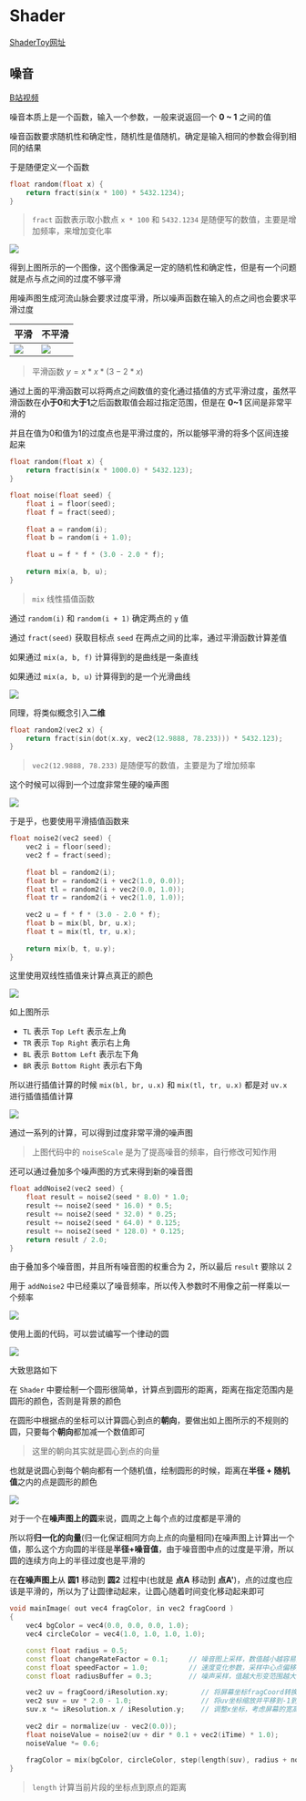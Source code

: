 # Shader

[ShaderToy网址](https://www.shadertoy.com/)

## 噪音

[B站视频](https://www.bilibili.com/video/BV1Lr421g7SB)

噪音本质上是一个函数，输入一个参数，一般来说返回一个 **0 ~ 1** 之间的值

噪音函数要求随机性和确定性，随机性是值随机，确定是输入相同的参数会得到相同的结果

于是随便定义一个函数

```cpp
float random(float x) {
    return fract(sin(x * 100) * 5432.1234);
}
```

> `fract` 函数表示取小数点
> `x * 100` 和 `5432.1234` 是随便写的数值，主要是增加频率，来增加变化率

![](Image/001.png)

得到上图所示的一个图像，这个图像满足一定的随机性和确定性，但是有一个问题就是点与点之间的过度不够平滑

用噪声图生成河流山脉会要求过度平滑，所以噪声函数在输入的点之间也会要求平滑过度

| 平滑 | 不平滑 |
| --- | --- |
| ![](Image/002.png) | ![](Image/003.png) |

> 平滑函数 $y = x*x*(3 - 2*x)$

通过上面的平滑函数可以将两点之间数值的变化通过插值的方式平滑过度，虽然平滑函数在**小于0**和**大于1**之后函数取值会超过指定范围，但是在 **0~1** 区间是非常平滑的

并且在值为0和值为1的过度点也是平滑过度的，所以能够平滑的将多个区间连接起来

```cpp
float random(float x) {
    return fract(sin(x * 1000.0) * 5432.123);
}

float noise(float seed) {
    float i = floor(seed);
    float f = fract(seed);
    
    float a = random(i);
    float b = random(i + 1.0);
    
    float u = f * f * (3.0 - 2.0 * f);
    
    return mix(a, b, u);
}
```

> `mix` 线性插值函数

通过 `random(i)` 和 `random(i + 1)` 确定两点的 `y` 值

通过 `fract(seed)`  获取目标点 `seed` 在两点之间的比率，通过平滑函数计算差值

如果通过 `mix(a, b, f)` 计算得到的是曲线是一条直线

如果通过 `mix(a, b, u)` 计算得到的是一个光滑曲线

![](Image/004.png)

同理，将类似概念引入**二维**

```cpp
float random2(vec2 x) {
    return fract(sin(dot(x.xy, vec2(12.9888, 78.233))) * 5432.123);
}
```

> `vec2(12.9888, 78.233)` 是随便写的数值，主要是为了增加频率

这个时候可以得到一个过度非常生硬的噪声图

![](Image/005.png)

于是乎，也要使用平滑插值函数来

```cpp
float noise2(vec2 seed) {
    vec2 i = floor(seed);
    vec2 f = fract(seed);
    
    float bl = random2(i);
    float br = random2(i + vec2(1.0, 0.0));
    float tl = random2(i + vec2(0.0, 1.0));
    float tr = random2(i + vec2(1.0, 1.0));
    
    vec2 u = f * f * (3.0 - 2.0 * f);
    float b = mix(bl, br, u.x);
    float t = mix(tl, tr, u.x);
    
    return mix(b, t, u.y);
}
```

这里使用双线性插值来计算点真正的颜色

![](Image/006.png)

如上图所示

- `TL` 表示 `Top Left` 表示左上角
- `TR` 表示 `Top Right` 表示右上角
- `BL` 表示 `Bottom Left` 表示左下角
- `BR` 表示 `Bottom Right` 表示右下角

所以进行插值计算的时候 `mix(bl, br, u.x)` 和 `mix(tl, tr, u.x)` 都是对 `uv.x` 进行插值插值计算

![](Image/007.png)

通过一系列的计算，可以得到过度非常平滑的噪声图

> 上图代码中的 `noiseScale` 是为了提高噪音的频率，自行修改可知作用

还可以通过叠加多个噪声图的方式来得到新的噪音图

```cpp
float addNoise2(vec2 seed) {
    float result = noise2(seed * 8.0) * 1.0;
    result += noise2(seed * 16.0) * 0.5;
    result += noise2(seed * 32.0) * 0.25;
    result += noise2(seed * 64.0) * 0.125;
    result += noise2(seed * 128.0) * 0.125;
    return result / 2.0;
}
```

由于叠加多个噪音图，并且所有噪音图的权重合为 2，所以最后 `result` 要除以 2

用于 `addNoise2` 中已经乘以了噪音频率，所以传入参数时不用像之前一样乘以一个频率

![](Image/008.png)

使用上面的代码，可以尝试编写一个律动的圆

![](Image/009.png)

大致思路如下

在 `Shader` 中要绘制一个圆形很简单，计算点到圆形的距离，距离在指定范围内是圆形的颜色，否则是背景的颜色

在圆形中根据点的坐标可以计算圆心到点的**朝向**，要做出如上图所示的不规则的圆，只要每个**朝向**都加减一个数值即可

> 这里的朝向其实就是圆心到点的向量

也就是说圆心到每个朝向都有一个随机值，绘制圆形的时候，距离在**半径 + 随机值**之内的点是圆形的颜色

![](Image/010.png)

对于一个在**噪声图上的圆**来说，圆周之上每个点的过度都是平滑的

所以将**归一化的向量**(归一化保证相同方向上点的向量相同)在噪声图上计算出一个值，那么这个方向圆的半径是**半径+噪音值**，由于噪音图中点的过度是平滑，所以圆的连续方向上的半径过度也是平滑的

在**在噪声图上**从 **圆1** 移动到 **圆2** 过程中(也就是 **点A** 移动到 **点A'**)，点的过度也应该是平滑的，所以为了让圆律动起来，让圆心随着时间变化移动起来即可

```cpp
void mainImage( out vec4 fragColor, in vec2 fragCoord )
{
    vec4 bgColor = vec4(0.0, 0.0, 0.0, 1.0);
    vec4 circleColor = vec4(1.0, 1.0, 1.0, 1.0);

    const float radius = 0.5;
    const float changeRateFactor = 0.1;     // 噪音图上采样，数值越小越容易连续
    const float speedFactor = 1.0;          // 速度变化参数，采样中心点偏移速度
    const float radiusBuffer = 0.3;         // 噪声采样，值越大形变范围越大

    vec2 uv = fragCoord/iResolution.xy;        // 将屏幕坐标fragCoord转换为0到1的规范化坐标
    vec2 suv = uv * 2.0 - 1.0;                 // 将uv坐标缩放并平移到-1到1的范围内，使得原点位于屏幕中心
    suv.x *= iResolution.x / iResolution.y;    // 调整x坐标，考虑屏幕的宽高比，确保圆形不会变形
    
    vec2 dir = normalize(uv - vec2(0.0));
    float noiseValue = noise2(uv + dir * 0.1 + vec2(iTime) * 1.0);
    noiseValue *= 0.6;
    
    fragColor = mix(bgColor, circleColor, step(length(suv), radius + noiseValue));
}
```

> `length` 计算当前片段的坐标点到原点的距离
